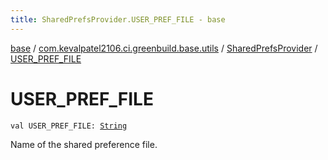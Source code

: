 ```yaml
---
title: SharedPrefsProvider.USER_PREF_FILE - base
---
```


[base](../../index.html) / [com.kevalpatel2106.ci.greenbuild.base.utils](../index.html) / [SharedPrefsProvider](index.html) / [USER_PREF_FILE](./-u-s-e-r_-p-r-e-f_-f-i-l-e.html)

# USER_PREF_FILE

`val USER_PREF_FILE: `[`String`](https://kotlinlang.org/api/latest/jvm/stdlib/kotlin/-string/index.html)

Name of the shared preference file.

